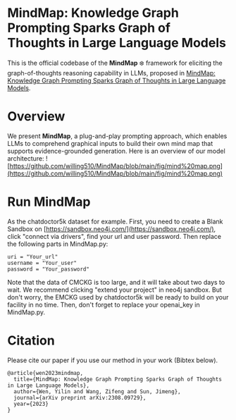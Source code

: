 # MindMap: Knowledge Graph Prompting Sparks Graph of Thoughts in Large Language Models
This is the official codebase of the **MindMap** :snowflake: framework for eliciting the graph-of-thoughts reasoning capability in LLMs, proposed in [MindMap: Knowledge Graph Prompting Sparks Graph of Thoughts in Large Language Models](https://arxiv.org/pdf/2308.09729.pdf).

# Overview
We present **MindMap**, a plug-and-play prompting approach, which enables LLMs to comprehend graphical inputs to build their own mind map that supports evidence-grounded generation. Here is an overview of our model architecture:
![https://github.com/willing510/MindMap/blob/main/fig/mind%20map.png](https://github.com/willing510/MindMap/blob/main/fig/mind%20map.png)

# Run MindMap
As the chatdoctor5k dataset for example. First, you need to create a Blank Sandbox on [https://sandbox.neo4j.com/](https://sandbox.neo4j.com/), click "connect via drivers", find your url and user password. Then replace the following parts in MindMap.py:
```
uri = "Your_url"
username = "Your_user"     
password = "Your_password"
```
Note that the data of CMCKG is too large, and it will take about two days to wait. We recommend clicking "extend your project" in neo4j sandbox. But don't worry, the EMCKG used by chatdoctor5k will be ready to build on your facility in no time.
Then, don't forget to replace your openai_key in MindMap.py.

# Citation
Please cite our paper if you use our method in your work (Bibtex below).
```
@article{wen2023mindmap,
  title={MindMap: Knowledge Graph Prompting Sparks Graph of Thoughts in Large Language Models},
  author={Wen, Yilin and Wang, Zifeng and Sun, Jimeng},
  journal={arXiv preprint arXiv:2308.09729},
  year={2023}
}
```

